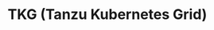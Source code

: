 ---
layout: posts_by_category
categories: tkg
title: TKG (Tanzu Kubernetes Grid)
permalink: /category/tkg
---
